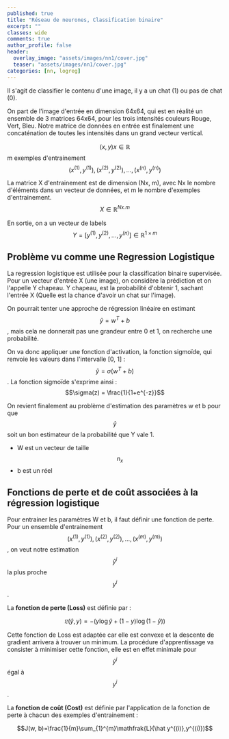 ```yaml
---
published: true
title: "Réseau de neurones, Classification binaire"
excerpt: ""
classes: wide
comments: true
author_profile: false
header:
  overlay_image: "assets/images/nn1/cover.jpg"
  teaser: "assets/images/nn1/cover.jpg"
categories: [nn, logreg]
---
```


<script type="text/javascript" async
  src="https://cdn.mathjax.org/mathjax/latest/MathJax.js?config=TeX-MML-AM_CHTML">
</script>

Il s'agit de classifier le contenu d'une image, il y a un chat (1) ou pas de chat (0).

On part de l'image d'entrée en dimension 64x64, qui est en réalité un ensemble de 3 matrices 64x64, pour les trois intensités couleurs Rouge, Vert, Bleu. Notre matrice de données en entrée est finalement une concaténation de toutes les intensités dans un grand vecteur vertical.

$$(x, y) x \in \mathbb{R}$$ m exemples d'entrainement $${(x^{(1)}, y^{(1)}), (x^{(2)}, y^{(2)}), ..., (x^{(n)}, y^{(n)})}$$

La matrice X d'entrainement est de dimension (Nx, m), avec Nx le nombre d'éléments dans un vecteur de données, et m le nombre d'exemples d'entrainement. $$X \in \mathbb{R}^{Nx . m}$$

En sortie, on a un vecteur de labels $$Y = [y^{(1)}, y^{(2)}, ..., y^{(n)}] \in \mathbb{R}^{1 \times m}$$

## Problème vu comme une Regression Logistique

La regression logistique est utilisée pour la classification binaire supervisée. Pour un vecteur d'entrée X (une image), on considère la prédiction et on l'appelle Y chapeau. Y chapeau, est la probabilité d'obtenir 1, sachant l'entrée X (Quelle est la chance d'avoir un chat sur l'image).

On pourrait tenter une approche de régression linéaire en estimant $$\hat y = w^{T} + b$$, mais cela ne donnerait pas une grandeur entre 0 et 1, on recherche une probabilité.

On va donc appliquer une fonction d'activation, la fonction sigmoïde, qui renvoie les valeurs dans l'intervalle [0, 1] : $$\hat y = \sigma(w^{T} + b)$$. La fonction sigmoïde s'exprime ainsi : $$\sigma(z) = \frac{1}{1+e^{-z}}$$

On revient finalement au problème d'estimation des paramètres w et b pour que $$\hat y$$ soit un bon estimateur de la probabilité que Y vale 1.
- W est un vecteur de taille $$n_{x}$$
- b est un réel

## Fonctions de perte et de coût associées à la régression logistique

Pour entrainer les paramètres W et b, il faut définir une fonction de perte. Pour un ensemble d'entrainement $${(x^{(1)}, y^{(1)}), (x^{(2)}, y^{(2)}), ..., (x^{(m)}, y^{(m)})}$$, on veut notre estimation $$\hat y^{i}$$ la plus proche $$y^{i}$$.

La **fonction de perte (Loss)** est définie par :

$$\mathfrak{L}(\hat y, y) = -(y\log \hat y+(1-y)\log(1-\hat y))$$

Cette fonction de Loss est adaptée car elle est convexe et la descente de gradient arrivera à trouver un minimum. La procédure d'apprentissage va consister à minimiser cette fonction, elle est en effet minimale pour $$\hat y^{i}$$ égal à $$y^{i}$$.

La **fonction de  coût (Cost)** est définie par l'application de la fonction de perte à chacun des exemples d'entrainement :

$$J(w, b)=\frac{1}{m}\sum_{1}^{m}\mathfrak{L}(\hat y^{(i)},y^{(i)})$$
